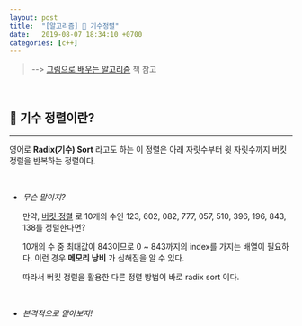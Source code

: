 ```yaml
---
layout: post
title:  "[알고리즘] 🐾 기수정렬"
date:   2019-08-07 18:34:10 +0700
categories: [c++]
---
```


> --> [그림으로 배우는 알고리즘](https://www.aladin.co.kr/shop/wproduct.aspx?ItemId=85969851) 책 참고

<br>

## 🐾 기수 정렬이란?
---

영어로 __Radix(기수) Sort__ 라고도 하는 이 정렬은 아래 자릿수부터 윗 자릿수까지 버킷 정렬을 반복하는 정렬이다.

<br>

- _무슨 말이지?_

	만약, [버킷 정렬](https://choheeis.github.io/c++/2019/08/07/%EB%B2%84%ED%82%B7%EC%A0%95%EB%A0%AC.html) 로 10개의 수인 123, 602, 082, 777, 057, 510, 396, 196, 843, 138를 정렬한다면?

	10개의 수 중 최대값이 843이므로 0 ~ 843까지의 index를 가지는 배열이 필요하다. 이런 경우 __메모리 낭비__ 가 심해짐을 알 수 있다.

	따라서 버킷 정렬을 활용한 다른 정렬 방법이 바로 radix sort 이다.

	<br>

- _본격적으로 알아보자!_






